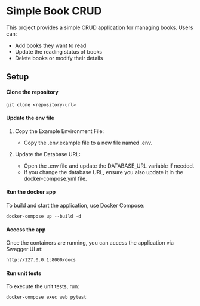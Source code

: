 # Simple Book CRUD

This project provides a simple CRUD application for managing books. Users can:

- Add books they want to read
- Update the reading status of books
- Delete books or modify their details

## Setup

#### Clone the repository

    git clone <repository-url>


#### Update the env file

1. Copy the Example Environment File:
    - Copy the .env.example file to a new file named .env.

2. Update the Database URL:
    - Open the .env file and update the DATABASE_URL variable if needed.
    - If you change the database URL, ensure you also update it in the docker-compose.yml file.

#### Run the docker app

To build and start the application, use Docker Compose:

    docker-compose up --build -d

#### Access the app

Once the containers are running, you can access the application via Swagger UI at:
    
    http://127.0.0.1:8000/docs


#### Run unit tests

To execute the unit tests, run:
    
    docker-compose exec web pytest


